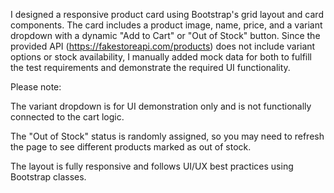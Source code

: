 I designed a responsive product card using Bootstrap's grid layout and card components. The card includes a product image, name, price, and a variant dropdown with a dynamic "Add to Cart" or "Out of Stock" button. Since the provided API (https://fakestoreapi.com/products) does not include variant options or stock availability, I manually added mock data for both to fulfill the test requirements and demonstrate the required UI functionality.

Please note:

The variant dropdown is for UI demonstration only and is not functionally connected to the cart logic.

The "Out of Stock" status is randomly assigned, so you may need to refresh the page to see different products marked as out of stock.

The layout is fully responsive and follows UI/UX best practices using Bootstrap classes.